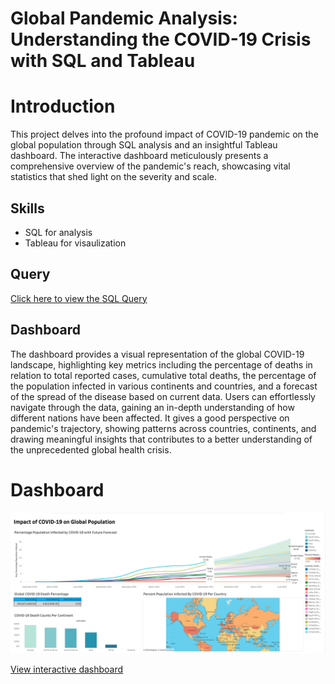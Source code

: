 # Global Pandemic Analysis: Understanding the COVID-19 Crisis with SQL and Tableau


# Introduction
This project delves into the profound impact of COVID-19 pandemic on the global population through SQL analysis and an insightful Tableau dashboard. 
The interactive dashboard meticulously presents a comprehensive overview of the pandemic's reach, showcasing vital statistics that shed light on the severity and scale.

## Skills 
- SQL for analysis
- Tableau for visaulization
## Query
[Click here to view the SQL Query](https://github.com/atamgbo/Analysis-on-the-global-impact-of-COVID19-disease/blob/main/SQL%20Analysis)
## Dashboard
The dashboard provides a visual representation of the global COVID-19 landscape, highlighting key metrics including the percentage of deaths in relation to total reported cases, cumulative total deaths, 
the percentage of the population infected in various continents and countries, and a forecast of the spread of the disease based on current data. Users can effortlessly navigate through the data, gaining 
an in-depth understanding of how different nations have been affected. It gives a good perspective on pandemic's trajectory, showing patterns across countries, continents, and drawing meaningful insights 
that contributes to a better understanding of the unprecedented global health crisis.
# Dashboard
![dashboard](https://github.com/atamgbo/Analysis-on-the-global-impact-of-COVID19-disease/blob/main/Screenshot%202023-09-07%20at%201.19.37%20PM.png)

[View interactive dashboard](https://public.tableau.com/app/profile/atamgbo.ayuwu/viz/Covid-19Dashboard_16351836180290/Dashboard1)
